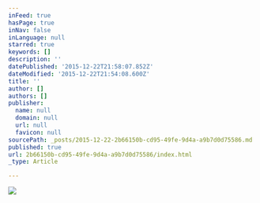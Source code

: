 ```yaml
---
inFeed: true
hasPage: true
inNav: false
inLanguage: null
starred: true
keywords: []
description: ''
datePublished: '2015-12-22T21:58:07.852Z'
dateModified: '2015-12-22T21:54:08.600Z'
title: ''
author: []
authors: []
publisher:
  name: null
  domain: null
  url: null
  favicon: null
sourcePath: _posts/2015-12-22-2b66150b-cd95-49fe-9d4a-a9b7d0d75586.md
published: true
url: 2b66150b-cd95-49fe-9d4a-a9b7d0d75586/index.html
_type: Article

---
```

![](https://the-grid-user-content.s3-us-west-2.amazonaws.com/3b705345-d2ac-40cf-b29d-18a7e42597a3.jpg)